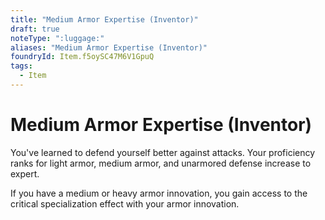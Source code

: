 ```yaml
---
title: "Medium Armor Expertise (Inventor)"
draft: true
noteType: ":luggage:"
aliases: "Medium Armor Expertise (Inventor)"
foundryId: Item.f5oySC47M6V1GpuQ
tags:
  - Item
---
```


# Medium Armor Expertise (Inventor)

You've learned to defend yourself better against attacks. Your proficiency ranks for light armor, medium armor, and unarmored defense increase to expert.

If you have a medium or heavy armor innovation, you gain access to the critical specialization effect with your armor innovation.
